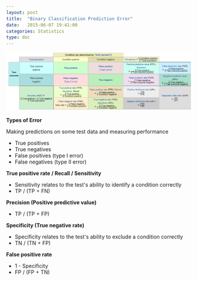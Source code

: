 ```yaml
---
layout: post
title:  "Binary Classification Prediction Error"
date:   2015-06-07 19:41:00
categories: Statistics
type: doc
---
```


![Image](/img/BinaryClassificationError.PNG)

**Types of Error**

Making predictions on some test data and measuring performance

* True positives 
* True negatives
* False positives (type I error)
* False negatives (type II error)


**True positive rate / Recall / Sensitivity**

- Sensitivity relates to the test's ability to identify a condition correctly
- TP / (TP + FN)
	
**Precision (Positive predictive value)**

- TP / (TP + FP)
	
**Specificity (True negative rate)**

- Specificity relates to the test's ability to exclude a condition correctly
- TN / (TN + FP)
	
**False positive rate**

- 1 - Specificity
- FP / (FP + TN)

